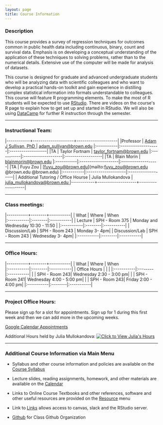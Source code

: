```yaml
---
layout: page
title: Course Information
---
```

### Description


This course provides a survey of regression techniques for outcomes common in public health data including continuous, binary, count and survival data.  Emphasis is on developing a conceptual understanding of the application of these techniques to solving problems, rather than to the numerical details. Extensive use of the computer will be made for analysis of datasets.

This course is designed for graduate and advanced undergraduate students who will be analyzing data with scientific colleagues and who want to develop a practical hands-on toolkit and gain experience in distilling complex statistical information into formats understandable to colleagues. This course will feature R programming elements. To make the most of R students will be expected to use [RStudio](https://www.rstudio.com/). There are videos on the course's R page to explain how to get set up and started in RStudio. We will also be using [DataCamp](https://www.datacamp.com) for further R instruction through the semester. 



* * *

### Instructional Team:

|------------+---------------------+---------------------|
|Professor   | [Adam J Sullivan, PhD ](https://vivo.brown.edu/display/asulliv3) | [adam_sullivan@brown.edu](mailto:adam_sullivan@brown.edu)
|:-----------|:--------------------|:-------------------|
|TA         | Taylor Fortnam   | [taylor_fortnam@brown.edu](mailto:taylor_fortnam@brown.edu) 
|:-----------|:--------------------|:-------------------|
|TA         | Blain Morin | [blainmorin@brown.edu](mailto:blainmorin@brown.edu) 
|:-----------|:--------------------|:-------------------|
|TA         | Fuyu Zou | [fuyu_zou@brown.edu](mailto:fuyu_zou@brown.edu @brown.edu @brown.edu) 
|:-----------|:--------------------|:-------------------|
| Additional Tutoring / Office Hourse         | Julia Mullokandova   | [julia_mullokandova@brown.edu ](mailto:julia_mullokandova@brown.edu ) 
|------------+--------------------+-------------------|



* * *

### Class meetings:



|-----------+--------+-----------|
| What    |  Where | When      
|:-----------|:--------|:-----------|
| Lecture |  SPH - Room 375 |  Monday and Wednesday  10:30 - 11:50 |
|:-----------|:--------|:-----------|
| Discussion/Lab  |  SPH - Room 243 | Monday  3- 4pm|
| Discussion/Lab  |  SPH - Room 243 | Wednesday 3- 4pm|
|:-----------|:--------|:-----------|


* * *

### Office Hours:

|-----------+--------+-----------|
| What    |  Where | When      
|:-----------|:--------|:-----------|
| Office Hours |  |   |
|:-----------|:--------|:-----------|
|  |  SPH - Room 243| Wednesday 2:30 - 3:00 pm|
|  |  SPH - Room 241| Wednesday 4:00 - 5:00 pm|
|  |  SPH - Room 243| Friday 2:00 - 4:00 pm|
|:-----------|:--------|:-----------|



* * *


### Project Office Hours:

Please sign up for a slot for appointments. Sign up for 1 during this first week and then we can add more in the upcoming weeks. 

[Google Calendar Appointments](https://calendar.google.com/calendar/selfsched?sstoken=UUEzS2dGMjluUDRifGRlZmF1bHR8ZTVkODU0MGIyMDg5NzQ1ODFkNGU3OTQ2YmE2OWE0N2U)


Additional Hours held by Julia Mullokandova:
<a href="http://signup.com/go/hVadReE" target="_blank"><img src="https://signup.com/imgs/icons/signup-choose-a-spot-btn.png" alt="Click to View Julia's Hours"></a>
* * * 

### Additional Course Information via Main Menu

* Syllabus and other course information and policies are available on the [Course
Syllabus]({{site.baseurl}}/syllabus)

* Lecture slides, reading assignments, homework, and other materials
are available on the  [Calendar]({{site.baseurl}}/calendar)

* Links to Online Course Textbooks and other references, software  and other
  useful resources are provided on the
  [Resource]({{site.baseurl}}/resources) menu

* Link to [Links]({{site.baseurl}}/links) allows access to canvas, slack and the RStudio server. 

* [Github](http://github.com/php-1511-2511) for Class Github Organization
  
  





